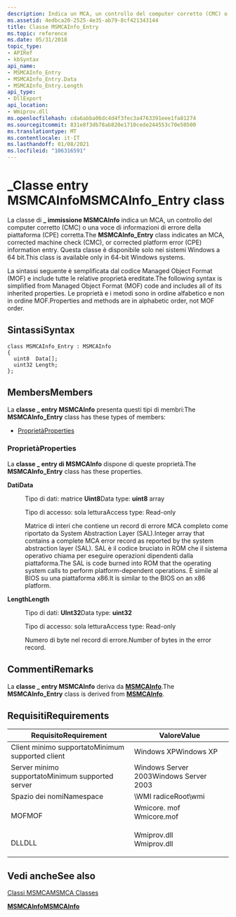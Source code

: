 ```yaml
---
description: Indica un MCA, un controllo del computer corretto (CMC) o una voce di informazioni di errore della piattaforma (CPE) corretta. Questa classe è disponibile solo nei sistemi Windows a 64 bit.
ms.assetid: 4edbca20-2525-4e35-ab79-8cf421343144
title: Classe MSMCAInfo_Entry
ms.topic: reference
ms.date: 05/31/2018
topic_type:
- APIRef
- kbSyntax
api_name:
- MSMCAInfo_Entry
- MSMCAInfo_Entry.Data
- MSMCAInfo_Entry.Length
api_type:
- DllExport
api_location:
- Wmiprov.dll
ms.openlocfilehash: cda6abba06dc4d4f3fec3a4763391eee1fa81274
ms.sourcegitcommit: 831e8f3db78ab820e1710cede244553c70e50500
ms.translationtype: MT
ms.contentlocale: it-IT
ms.lasthandoff: 01/08/2021
ms.locfileid: "106316591"
---
```

# <a name="msmcainfo_entry-class"></a><span data-ttu-id="5836a-104">\_Classe entry MSMCAInfo</span><span class="sxs-lookup"><span data-stu-id="5836a-104">MSMCAInfo\_Entry class</span></span>

<span data-ttu-id="5836a-105">La classe di **\_ immissione MSMCAInfo** indica un MCA, un controllo del computer corretto (CMC) o una voce di informazioni di errore della piattaforma (CPE) corretta.</span><span class="sxs-lookup"><span data-stu-id="5836a-105">The **MSMCAInfo\_Entry** class indicates an MCA, corrected machine check (CMC), or corrected platform error (CPE) information entry.</span></span> <span data-ttu-id="5836a-106">Questa classe è disponibile solo nei sistemi Windows a 64 bit.</span><span class="sxs-lookup"><span data-stu-id="5836a-106">This class is available only in 64-bit Windows systems.</span></span>

<span data-ttu-id="5836a-107">La sintassi seguente è semplificata dal codice Managed Object Format (MOF) e include tutte le relative proprietà ereditate.</span><span class="sxs-lookup"><span data-stu-id="5836a-107">The following syntax is simplified from Managed Object Format (MOF) code and includes all of its inherited properties.</span></span> <span data-ttu-id="5836a-108">Le proprietà e i metodi sono in ordine alfabetico e non in ordine MOF.</span><span class="sxs-lookup"><span data-stu-id="5836a-108">Properties and methods are in alphabetic order, not MOF order.</span></span>

## <a name="syntax"></a><span data-ttu-id="5836a-109">Sintassi</span><span class="sxs-lookup"><span data-stu-id="5836a-109">Syntax</span></span>

``` syntax
class MSMCAInfo_Entry : MSMCAInfo
{
  uint8  Data[];
  uint32 Length;
};
```

## <a name="members"></a><span data-ttu-id="5836a-110">Members</span><span class="sxs-lookup"><span data-stu-id="5836a-110">Members</span></span>

<span data-ttu-id="5836a-111">La **classe \_ entry MSMCAInfo** presenta questi tipi di membri:</span><span class="sxs-lookup"><span data-stu-id="5836a-111">The **MSMCAInfo\_Entry** class has these types of members:</span></span>

-   [<span data-ttu-id="5836a-112">Proprietà</span><span class="sxs-lookup"><span data-stu-id="5836a-112">Properties</span></span>](#properties)

### <a name="properties"></a><span data-ttu-id="5836a-113">Proprietà</span><span class="sxs-lookup"><span data-stu-id="5836a-113">Properties</span></span>

<span data-ttu-id="5836a-114">La **classe \_ entry di MSMCAInfo** dispone di queste proprietà.</span><span class="sxs-lookup"><span data-stu-id="5836a-114">The **MSMCAInfo\_Entry** class has these properties.</span></span>

<dl> <dt>

<span data-ttu-id="5836a-115">**Dati**</span><span class="sxs-lookup"><span data-stu-id="5836a-115">**Data**</span></span>
</dt> <dd> <dl> <dt>

<span data-ttu-id="5836a-116">Tipo di dati: matrice **Uint8**</span><span class="sxs-lookup"><span data-stu-id="5836a-116">Data type: **uint8** array</span></span>
</dt> <dt>

<span data-ttu-id="5836a-117">Tipo di accesso: sola lettura</span><span class="sxs-lookup"><span data-stu-id="5836a-117">Access type: Read-only</span></span>
</dt> </dl>

<span data-ttu-id="5836a-118">Matrice di interi che contiene un record di errore MCA completo come riportato da System Abstraction Layer (SAL).</span><span class="sxs-lookup"><span data-stu-id="5836a-118">Integer array that contains a complete MCA error record as reported by the system abstraction layer (SAL).</span></span> <span data-ttu-id="5836a-119">SAL è il codice bruciato in ROM che il sistema operativo chiama per eseguire operazioni dipendenti dalla piattaforma.</span><span class="sxs-lookup"><span data-stu-id="5836a-119">The SAL is code burned into ROM that the operating system calls to perform platform-dependent operations.</span></span> <span data-ttu-id="5836a-120">È simile al BIOS su una piattaforma x86.</span><span class="sxs-lookup"><span data-stu-id="5836a-120">It is similar to the BIOS on an x86 platform.</span></span>

</dd> <dt>

<span data-ttu-id="5836a-121">**Length**</span><span class="sxs-lookup"><span data-stu-id="5836a-121">**Length**</span></span>
</dt> <dd> <dl> <dt>

<span data-ttu-id="5836a-122">Tipo di dati: **UInt32**</span><span class="sxs-lookup"><span data-stu-id="5836a-122">Data type: **uint32**</span></span>
</dt> <dt>

<span data-ttu-id="5836a-123">Tipo di accesso: sola lettura</span><span class="sxs-lookup"><span data-stu-id="5836a-123">Access type: Read-only</span></span>
</dt> </dl>

<span data-ttu-id="5836a-124">Numero di byte nel record di errore.</span><span class="sxs-lookup"><span data-stu-id="5836a-124">Number of bytes in the error record.</span></span>

</dd> </dl>

## <a name="remarks"></a><span data-ttu-id="5836a-125">Commenti</span><span class="sxs-lookup"><span data-stu-id="5836a-125">Remarks</span></span>

<span data-ttu-id="5836a-126">La **classe \_ entry MSMCAInfo** deriva da [**MSMCAInfo**](msmcainfo.md).</span><span class="sxs-lookup"><span data-stu-id="5836a-126">The **MSMCAInfo\_Entry** class is derived from [**MSMCAInfo**](msmcainfo.md).</span></span>

## <a name="requirements"></a><span data-ttu-id="5836a-127">Requisiti</span><span class="sxs-lookup"><span data-stu-id="5836a-127">Requirements</span></span>



| <span data-ttu-id="5836a-128">Requisito</span><span class="sxs-lookup"><span data-stu-id="5836a-128">Requirement</span></span> | <span data-ttu-id="5836a-129">Valore</span><span class="sxs-lookup"><span data-stu-id="5836a-129">Value</span></span> |
|-------------------------------------|----------------------------------------------------------------------------------------|
| <span data-ttu-id="5836a-130">Client minimo supportato</span><span class="sxs-lookup"><span data-stu-id="5836a-130">Minimum supported client</span></span><br/> | <span data-ttu-id="5836a-131">Windows XP</span><span class="sxs-lookup"><span data-stu-id="5836a-131">Windows XP</span></span><br/>                                                                  |
| <span data-ttu-id="5836a-132">Server minimo supportato</span><span class="sxs-lookup"><span data-stu-id="5836a-132">Minimum supported server</span></span><br/> | <span data-ttu-id="5836a-133">Windows Server 2003</span><span class="sxs-lookup"><span data-stu-id="5836a-133">Windows Server 2003</span></span><br/>                                                         |
| <span data-ttu-id="5836a-134">Spazio dei nomi</span><span class="sxs-lookup"><span data-stu-id="5836a-134">Namespace</span></span><br/>                | <span data-ttu-id="5836a-135">\\WMI radice</span><span class="sxs-lookup"><span data-stu-id="5836a-135">Root\\wmi</span></span><br/>                                                                   |
| <span data-ttu-id="5836a-136">MOF</span><span class="sxs-lookup"><span data-stu-id="5836a-136">MOF</span></span><br/>                      | <dl> <span data-ttu-id="5836a-137"><dt>Wmicore. mof</dt></span><span class="sxs-lookup"><span data-stu-id="5836a-137"><dt>Wmicore.mof</dt></span></span> </dl> |
| <span data-ttu-id="5836a-138">DLL</span><span class="sxs-lookup"><span data-stu-id="5836a-138">DLL</span></span><br/>                      | <dl> <span data-ttu-id="5836a-139"><dt>Wmiprov.dll</dt></span><span class="sxs-lookup"><span data-stu-id="5836a-139"><dt>Wmiprov.dll</dt></span></span> </dl> |



## <a name="see-also"></a><span data-ttu-id="5836a-140">Vedi anche</span><span class="sxs-lookup"><span data-stu-id="5836a-140">See also</span></span>

<dl> <dt>

[<span data-ttu-id="5836a-141">Classi MSMCA</span><span class="sxs-lookup"><span data-stu-id="5836a-141">MSMCA Classes</span></span>](msmca-classes.md)
</dt> <dt>

[<span data-ttu-id="5836a-142">**MSMCAInfo**</span><span class="sxs-lookup"><span data-stu-id="5836a-142">**MSMCAInfo**</span></span>](msmcainfo.md)
</dt> </dl>

 

 




